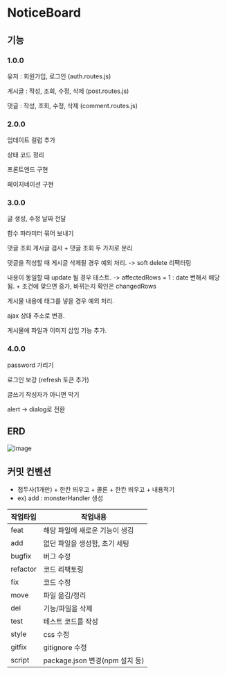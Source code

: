 # NoticeBoard

## 기능

### 1.0.0
유저 : 회원가입, 로그인 (auth.routes.js)

게시글 : 작성, 조회, 수정, 삭제 (post.routes.js)

댓글 : 작성, 조회, 수정, 삭제 (comment.routes.js)

### 2.0.0
업데이트 컬럼 추가

상태 코드 정리

프론트엔드 구현

페이지네이션 구현

### 3.0.0

글 생성, 수정 날짜 전달

함수 파라미터 묶어 보내기

댓글 조회 게시글 검사 + 댓글 조회 두 가지로 분리

댓글을 작성할 때 게시글 삭제될 경우 예외 처리. -> soft delete 리팩터링

내용이 동일할 때 update 될 경우 테스트. -> affectedRows = 1 : date 변해서 해당됨. + 조건에 맞으면  증가, 바뀌는지 확인은 changedRows

게시물 내용에 태그를 넣을 경우 예외 처리.

ajax 상대 주소로 변경.

게시물에 파일과 이미지 삽입 기능 추가.

### 4.0.0

password 가리기

로그인 보강 (refresh 토큰 추가)

글쓰기 작성자가 아니면 막기

alert -> dialog로 전환


## ERD

![image](https://github.com/user-attachments/assets/4e9fdcab-58e7-4e65-962c-49b84b57a40c)



## 커밋 컨벤션
- 접두사(1개만) + 한칸 띄우고 + 콜론 + 한칸 띄우고 + 내용적기
- ex) add : monsterHandler 생성

  
|작업타입|작업내용|
|------|---|
|feat|해당 파일에 새로운 기능이 생김|
|add|없던 파일을 생성함, 초기 세팅|
|bugfix|버그 수정|
|refactor|코드 리팩토링|
|fix|코드 수정|
|move|파일 옮김/정리|
|del|기능/파일을 삭제|
|test|테스트 코드를 작성|
|style|css 수정|
|gitfix|gitignore 수정|
|script|package.json 변경(npm 설치 등)|
